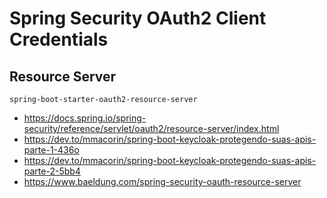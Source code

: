 # Spring Security OAuth2 Client Credentials

## Resource Server 

`spring-boot-starter-oauth2-resource-server`

+ https://docs.spring.io/spring-security/reference/servlet/oauth2/resource-server/index.html
+ https://dev.to/mmacorin/spring-boot-keycloak-protegendo-suas-apis-parte-1-436o
+ https://dev.to/mmacorin/spring-boot-keycloak-protegendo-suas-apis-parte-2-5bb4
+ https://www.baeldung.com/spring-security-oauth-resource-server

